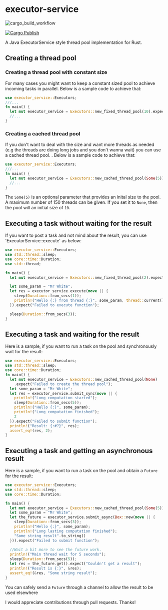 # executor-service

![cargo_build_workflow](https://github.com/yerlibilgin/executor-service/actions/workflows/cargobuild.yml/badge.svg)

[![Cargo Publish](https://github.com/yerlibilgin/executor-service/actions/workflows/cargopublish.yml/badge.svg)](https://crates.io/crates/executor-service)

A Java ExecutorService style thread pool implementation for Rust.


## Creating a thread pool
### Creating a thread pool with constant size

For many cases you might want to keep a constant sized pool to achieve
incoming tasks in parallel. Below is a sample code to achieve that:

```rust
use executor_service::Executors;
///...
fn main() {
  let mut executor_service = Executors::new_fixed_thread_pool(10).expect("Failed to create the thread pool");
  //...
}

```

### Creating a cached thread pool

If you don't want to deal with the size and want more threads as needed (e.g the threads are doing long jobs and you don't wanna wait) you can use a cached thread pool.
. Below is a sample code to achieve that:

```rust
use executor_service::Executors;
///...
fn main() {
  let mut executor_service = Executors::new_cached_thread_pool(Some(5)).expect("Failed to create the thread pool");
  //...
}

```

The `Some(5)` is an optional parameter that provides an inital size to the pool. A maximum number of 150 threads can be given. If you set it to `None`, then the pool will an initial size of `10`.

## Executing a task without waiting for the result

If you want to post a task and not mind about the result, you can use 'ExecutorService::execute' as below:

```rust
use executor_service::Executors;
use std::thread::sleep;
use core::time::Duration;
use std::thread;

fn main() {
  let mut executor_service = Executors::new_fixed_thread_pool(2).expect("Failed to create the thread pool");

  let some_param = "Mr White";
  let res = executor_service.execute(move || {
    sleep(Duration::from_secs(1));
    println!("Hello {:} from thread {:}", some_param, thread::current().name().unwrap());
  }).expect("Failed to execute function");

  sleep(Duration::from_secs(3));
}
```

## Executing a task and waiting for the result
Here is a sample, if you want to run a task on the pool and synchronously wait for the result:

```rust
use executor_service::Executors;
use std::thread::sleep;
use core::time::Duration;
fn main() {
  let mut executor_service = Executors::new_cached_thread_pool(None)
    .expect("Failed to create the thread pool");
  let some_param = "Mr White";
  let res = executor_service.submit_sync(move || {
    println!("Long computation started");
    sleep(Duration::from_secs(5));
    println!("Hello {:}", some_param);
    println!("Long computation finished");
    2
  }).expect("Failed to submit function");
  println!("Result: {:#?}", res);
  assert_eq!(res, 2);
}
```


## Executing a task and getting an asynchronous result
Here is a sample, if you want to run a task on the pool and obtain a `Future` for the result:

```rust
use executor_service::Executors;
use std::thread::sleep;
use core::time::Duration;

fn main() {
  let mut executor_service = Executors::new_cached_thread_pool(Some(5)).expect("Failed to create the thread pool");
  let some_param = "Mr White";
  let the_future = executor_service.submit_async(Box::new(move || {
    sleep(Duration::from_secs(3));
    println!("Hello {:}", some_param);
    println!("Long lasting computation finished");
    "Some string result".to_string()
  })).expect("Failed to submit function");
  
  //Wait a bit more to see the future work.
  println!("Main thread wait for 5 seconds");
  sleep(Duration::from_secs(5));
  let res = the_future.get().expect("Couldn't get a result");
  println!("Result is {:}", &res);
  assert_eq!(&res, "Some string result");
}
```

You can safely send a `Future` through a channel to allow the result to be used elsewhere


I would appreciate contributions through pull requests. Thanks!
